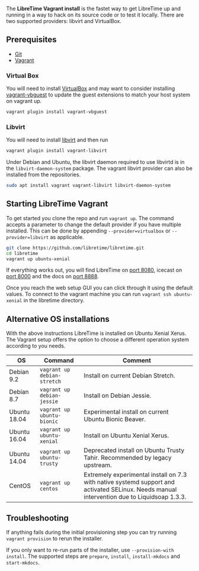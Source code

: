 The **LibreTime Vagrant install** is the fastet way to get LibreTime up and running in a way
to hack on its source code or to test it locally. There are two supported providers: libvirt
and VirtualBox.

## Prerequisites

* [Git](https://git-scm.com/)
* [Vagrant](https://vagrantup.com)

### Virtual Box
You will need to install [VirtualBox](https://www.virtualbox.org) and may want to consider
installing [vagrant-vbguest](https://github.com/dotless-de/vagrant-vbguest) to update the
guest extensions to match your host system on vagrant up.

```bash
vagrant plugin install vagrant-vbguest
```

### Libvirt

You will need to install [libvirt](https://libvirt.org/) and then run

```bash
vagrant plugin install vagrant-libvirt
```

Under Debian and Ubuntu, the libvirt daemon required to use libvirtd is in the
`libvirt-daemon-system` package. The vagrant libvirt provider can also be installed from
the repositories.

```bash
sudo apt install vagrant vagrant-libvirt libvirt-daemon-system
```

## Starting LibreTime Vagrant

To get started you clone the repo and run `vagrant up`. The command accepts a parameter to
change the default provider if you have multiple installed. This can be done by appending
`--provider=virtualbox` or `--provider=libvirt` as applicable.

```bash
git clone https://github.com/libretime/libretime.git
cd libretime
vagrant up ubuntu-xenial
```

If everything works out, you will find LibreTime on [port 8080](http://localhost:8080),
icecast on [port 8000](http://localhost:8000) and the docs on
[port 8888](http://localhost:8888).

Once you reach the web setup GUI you can click through it using the default values. To
connect to the vagrant machine you can run `vagrant ssh ubuntu-xenial` in the libretime
directory.

## Alternative OS installations

With the above instructions LibreTime is installed on Ubuntu Xenial Xerus. The Vagrant setup
offers the option to choose a different operation system according to you needs.

| OS     | Command             | Comment |
| ------ | ------------------- | ------- |
| Debian 9.2   | `vagrant up debian-stretch` | Install on current Debian Stretch. |
| Debian 8.7   | `vagrant up debian-jessie`  | Install on Debian Jessie. |
| Ubuntu 18.04 | `vagrant up ubuntu-bionic`  | Experimental install on current Ubuntu Bionic Beaver. |
| Ubuntu 16.04 | `vagrant up ubuntu-xenial`  | Install on Ubuntu Xenial Xerus. |
| Ubuntu 14.04 | `vagrant up ubuntu-trusty`  | Deprecated install on Ubuntu Trusty Tahir. Recommended by legacy upstream. |
| CentOS | `vagrant up centos` | Extremely experimental install on 7.3 with native systemd support and activated SELinux. Needs manual intervention due to Liquidsoap 1.3.3. |

## Troubleshooting

If anything fails during the initial provisioning step you can try running `vagrant provision`
to rerun the installer.

If you only want to re-run parts of the installer, use `--provision-with install`. The
supported steps are `prepare`, `install`, `install-mkdocs` and `start-mkdocs`.
